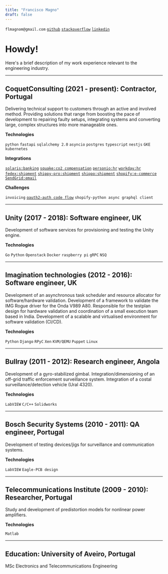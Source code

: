 ```yaml
---
title: "Francisco Magno"
draft: false
---
```


`flmagnom@gmail.com`
[`github`](https://github.com/fmagno)
[`stackoverflow`](https://stackoverflow.com/users/9396198/fmagno)
[`linkedin`](https://www.linkedin.com/in/francisco-lu%C3%ADs-magno-morgado-781a23b/)


<!-- {{< figure src="" title="Me" width="50" height="50" >}} -->


# Howdy!

Here's a brief description of my work experience relevant to the engineering industry.

---

## CoquetConsulting (2021 - present): Contractor, Portugal

Delivering technical support to customers through an active and involved method. Providing solutions that range from boosting the pace of development to repairing faulty setups, integrating systems and converting large, complex structures into more manageable ones.

**Technologies**

`python`
`fastapi`
`sqlalchemy 2.0`
`asyncio`
`postgres`
`typescript`
`nestjs`
`GKE`
`kubernetes`


**Integrations**

[`solaris:banking`](https://www.solarisgroup.com/en/about/)
[`squake:co2 compensation`](https://www.squake.earth/)
[`personio:hr`](https://www.personio.com/)
[`workday:hr`](https://www.workday.com/)
[`fedex:shipment`](https://developer.fedex.com/api/en-us/home.html)
[`shippy-pro:shipment`](https://www.shippypro.com/en/)
[`shippo:shipment`](https://goshippo.com/)
[`shopify:e-commerce`](https://goshippo.com/)
[`SendGrid:email`](https://sendgrid.com/)

**Challenges**

`invoicing`
[`oauth2-auth code flow`](https://datatracker.ietf.org/doc/html/rfc6749#section-4.1)
`shopify-python async graphql client`

---

## Unity (2017 - 2018): Software engineer, UK

Development of software services for provisioning and testing the Unity engine.

**Technologies**

`Go`
`Python`
`Openstack`
`Docker`
`raspberry pi`
`gRPC`
`NSQ`

---

## Imagination technologies (2012 - 2016): Software engineer, UK

Development of an asynchronous task scheduler and resource allocator for software/hardware validation.
Development of a framework to validate the IMG Rogue driver for the Onda V989 A80.
Responsible for the testplan design for hardware validation and coordination of
a small execution team based in India.
Development of a scalable and virtualised environment for software validation
(CI/CD).

**Technologies**

`Python`
`Django`
`RPyC`
`Xen`
`KVM/QEMU`
`Puppet`
`Linux`

---

## Bullray (2011 - 2012): Research engineer, Angola

Development of a gyro-stabilized gimbal.
Integration/dimensioning of an off-grid traffic enforcement surveillance system.
Integration of a costal surveillance/detection vehicle (Ural 4320).

**Technologies**

`LabVIEW`
`C/C++`
`Solidworks`

---

## Bosch Security Systems (2010 - 2011): QA engineer, Portugal

Development of testing devices/jigs for surveillance and communication
systems.

**Technologies**

`LabVIEW`
`Eagle-PCB design`

---

## Telecommunications Institute (2009 - 2010): Researcher, Portugal

Study and development of predistortion models for nonlinear power amplifiers.

**Technologies**

`Matlab`

---

## Education: University of Aveiro, Portugal

MSc Electronics and Telecommunications Engineering

